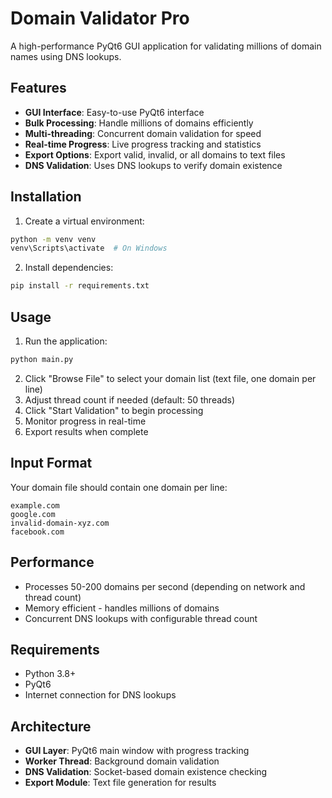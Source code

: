 # Domain Validator Pro

A high-performance PyQt6 GUI application for validating millions of domain names using DNS lookups.

## Features

- **GUI Interface**: Easy-to-use PyQt6 interface
- **Bulk Processing**: Handle millions of domains efficiently
- **Multi-threading**: Concurrent domain validation for speed
- **Real-time Progress**: Live progress tracking and statistics
- **Export Options**: Export valid, invalid, or all domains to text files
- **DNS Validation**: Uses DNS lookups to verify domain existence

## Installation

1. Create a virtual environment:
```bash
python -m venv venv
venv\Scripts\activate  # On Windows
```

2. Install dependencies:
```bash
pip install -r requirements.txt
```

## Usage

1. Run the application:
```bash
python main.py
```

2. Click "Browse File" to select your domain list (text file, one domain per line)
3. Adjust thread count if needed (default: 50 threads)
4. Click "Start Validation" to begin processing
5. Monitor progress in real-time
6. Export results when complete

## Input Format

Your domain file should contain one domain per line:
```
example.com
google.com
invalid-domain-xyz.com
facebook.com
```

## Performance

- Processes 50-200 domains per second (depending on network and thread count)
- Memory efficient - handles millions of domains
- Concurrent DNS lookups with configurable thread count

## Requirements

- Python 3.8+
- PyQt6
- Internet connection for DNS lookups

## Architecture

- **GUI Layer**: PyQt6 main window with progress tracking
- **Worker Thread**: Background domain validation
- **DNS Validation**: Socket-based domain existence checking
- **Export Module**: Text file generation for results
